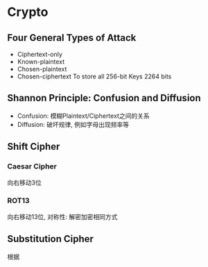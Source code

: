 # Crypto
## Four General Types of Attack
- Ciphertext-only
- Known-plaintext
- Chosen-plaintext
- Chosen-ciphertext
To store all 256-bit Keys 2264 bits

## Shannon Principle:  Confusion and Diffusion

- Confusion: 模糊Plaintext/Ciphertext之间的关系
- Diffusion: 破坏规律, 例如字母出现频率等
## Shift Cipher
### Caesar Cipher
向右移动3位
### ROT13
向右移动13位, 对称性: 解密加密相同方式

## Substitution Cipher
根据

